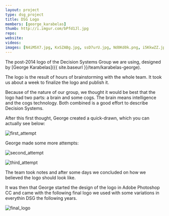 ```yaml
---
layout: project
type: dsg_project
title: DSG Logo
members: [george_karabelas]
thumb: http://i.imgur.com/bPfd1Jl.jpg
repo:
website:
videos:
images: [N4iM5X7.jpg, KxSZABg.jpg, ssD7urU.jpg, Nd0Kd0k.png, i5KkwZZ.jpg, aQGuaxg.jpg, be2Z7T1.png, ReLQO10.jpg]
---
```

The post-2014 logo of the Decision Systems Group we are using, designed by
[George Karabelas]({{ site.baseurl }}/team/karabelas-george).

The logo is the result of hours of brainstorming with the whole team. It took
us about a week to finalize the logo and publish it.

Because of the nature of our group, we thought it would be best that the logo
had two parts: a brain and some cogs. The brain means intelligence and the
cogs technology. Both combined is a good effort to describe Decision Systems.

After this first thought, George created a quick-drawn, which you can actually
see below:

![first_attempt](http://i.imgur.com/N4iM5X7.jpg)

George made some more attempts:

![second_attempt](http://i.imgur.com/KxSZABg.jpg)

![third_attempt](http://i.imgur.com/ssD7urU.jpg)

The team took notes and after some days we concluded on how we believed the
logo should look like.

It was then that George started the design of the logo in Adobe Photoshop CC
and came with the following final logo we used with some variations in
everythin DSG the following years.

![final_logo](http://i.imgur.com/Nd0Kd0k.png)

